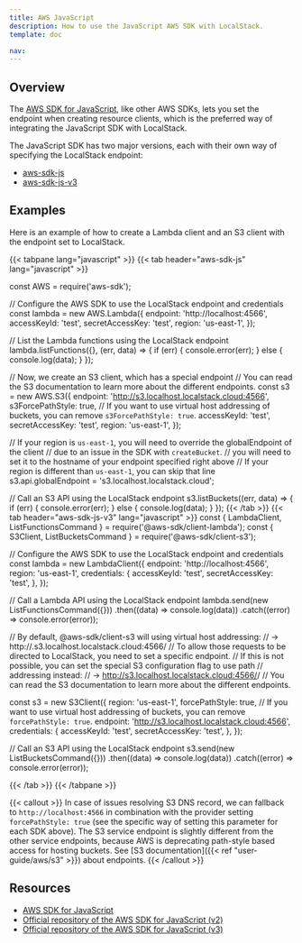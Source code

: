 ```yaml
---
title: AWS JavaScript
description: How to use the JavaScript AWS SDK with LocalStack.
template: doc

nav: 
---
```


## Overview

The [AWS SDK for JavaScript](https://aws.amazon.com/sdk-for-javascript/), like other AWS SDKs, lets you set the endpoint when creating resource clients,
which is the preferred way of integrating the JavaScript SDK with LocalStack.

The JavaScript SDK has two major versions, each with their own way of specifying the LocalStack endpoint:

* [aws-sdk-js](https://github.com/aws/aws-sdk-js)
* [aws-sdk-js-v3](https://github.com/aws/aws-sdk-js-v3)

## Examples

Here is an example of how to create a Lambda client and an S3 client with the endpoint set to LocalStack.

{{< tabpane lang="javascript" >}}
{{< tab header="aws-sdk-js" lang="javascript" >}}

const AWS = require('aws-sdk');

// Configure the AWS SDK to use the LocalStack endpoint and credentials
const lambda = new AWS.Lambda({
  endpoint: 'http://localhost:4566',
  accessKeyId: 'test',
  secretAccessKey: 'test',
  region: 'us-east-1',
});

// List the Lambda functions using the LocalStack endpoint
lambda.listFunctions({}, (err, data) => {
  if (err) {
    console.error(err);
  } else {
    console.log(data);
  }
});

// Now, we create an S3 client, which has a special endpoint
// You can read the S3 documentation to learn more about the different endpoints.
const s3 = new AWS.S3({
  endpoint: 'http://s3.localhost.localstack.cloud:4566',
  s3ForcePathStyle: true,  // If you want to use virtual host addressing of buckets, you can remove `s3ForcePathStyle: true`.
  accessKeyId: 'test',
  secretAccessKey: 'test',
  region: 'us-east-1',
});

// If your region is `us-east-1`, you will need to override the globalEndpoint of the client
// due to an issue in the SDK with `createBucket`.
// you will need to set it to the hostname of your endpoint specified right above
// If your region is different than `us-east-1`, you can skip that line
s3.api.globalEndpoint = 's3.localhost.localstack.cloud';

// Call an S3 API using the LocalStack endpoint
s3.listBuckets((err, data) => {
  if (err) {
    console.error(err);
  } else {
    console.log(data);
  }
});
{{< /tab >}}
{{< tab header="aws-sdk-js-v3" lang="javascript" >}}
const { LambdaClient, ListFunctionsCommand } = require('@aws-sdk/client-lambda');
const { S3Client, ListBucketsCommand } = require('@aws-sdk/client-s3');

// Configure the AWS SDK to use the LocalStack endpoint and credentials
const lambda = new LambdaClient({
  endpoint: 'http://localhost:4566',
  region: 'us-east-1',
  credentials: {
    accessKeyId: 'test',
    secretAccessKey: 'test',
  },
});

// Call a Lambda API using the LocalStack endpoint
lambda.send(new ListFunctionsCommand({}))
  .then((data) => console.log(data))
  .catch((error) => console.error(error));

// By default, @aws-sdk/client-s3 will using virtual host addressing:
// -> http://<bucket-name>.s3.localhost.localstack.cloud:4566/<key-name>
// To allow those requests to be directed to LocalStack, you need to set a specific endpoint.
// If this is not possible, you can set the special S3 configuration flag to use path
// addressing instead:
// -> http://s3.localhost.localstack.cloud:4566/<bucket-name>/<key-name>
// You can read the S3 documentation to learn more about the different endpoints.

const s3 = new S3Client({
  region: 'us-east-1',
  forcePathStyle: true, // If you want to use virtual host addressing of buckets, you can remove `forcePathStyle: true`.
  endpoint: 'http://s3.localhost.localstack.cloud:4566',
  credentials: {
    accessKeyId: 'test',
    secretAccessKey: 'test',
  },
});

// Call an S3 API using the LocalStack endpoint
s3.send(new ListBucketsCommand({}))
  .then((data) => console.log(data))
  .catch((error) => console.error(error));
  
{{< /tab >}}
{{< /tabpane >}}

{{< callout >}}
In case of issues resolving S3 DNS record, we can fallback to `http://localhost:4566` in combination with the provider setting `forcePathStyle: true` (see the specific way of setting this parameter for each SDK above).
The S3 service endpoint is slightly different from the other service endpoints, because AWS is deprecating path-style based access for hosting buckets.
See [S3 documentation]({{< ref "user-guide/aws/s3" >}}) about endpoints.
{{< /callout >}}

## Resources

* [AWS SDK for JavaScript](https://aws.amazon.com/sdk-for-javascript/)
* [Official repository of the AWS SDK for JavaScript (v2)](https://github.com/aws/aws-sdk-js)
* [Official repository of the AWS SDK for JavaScript (v3)](https://github.com/aws/aws-sdk-js-v3)